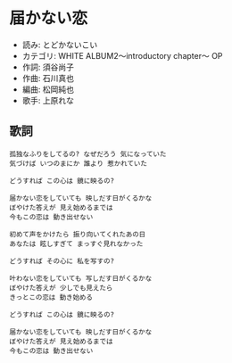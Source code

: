 届かない恋
===========

- 読み: とどかないこい
- カテゴリ: WHITE ALBUM2～introductory chapter～ OP
- 作詞: 須谷尚子
- 作曲: 石川真也
- 編曲: 松岡純也
- 歌手: 上原れな


歌詞
-----

    孤独なふりをしてるの? なぜだろう 気になっていた
    気づけば いつのまにか 誰より 惹かれていた

    どうすれば この心は 鏡に映るの?

    届かない恋をしていても 映しだす日がくるかな
    ぼやけた答えが 見え始めるまでは
    今もこの恋は 動き出せない

    初めて声をかけたら 振り向いてくれたあの日
    あなたは 眩しすぎて まっすぐ見れなかった

    どうすれば その心に 私を写すの?

    叶わない恋をしていても 写しだす日がくるかな
    ぼやけた答えが 少しでも見えたら
    きっとこの恋は 動き始める

    どうすれば この心は 鏡に映るの?

    届かない恋をしていても 映しだす日がくるかな
    ぼやけた答えが 見え始めるまでは
    今もこの恋は 動き出せない

